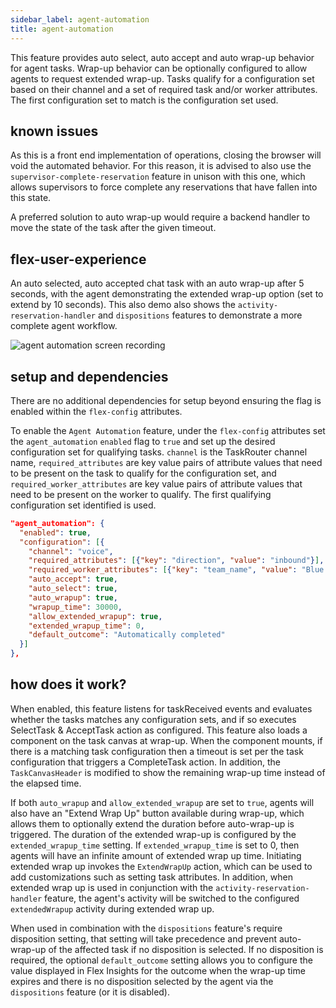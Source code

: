 ```yaml
---
sidebar_label: agent-automation
title: agent-automation
---
```


This feature provides auto select, auto accept and auto wrap-up behavior for agent tasks. Wrap-up behavior can be optionally configured to allow agents to request extended wrap-up. Tasks qualify for a configuration set based on their channel and a set of required task and/or worker attributes. The first configuration set to match is the configuration set used.

## known issues

As this is a front end implementation of operations, closing the browser will void the automated behavior. For this reason, it is advised to also use the `supervisor-complete-reservation` feature in unison with this one, which allows supervisors to force complete any reservations that have fallen into this state.

A preferred solution to auto wrap-up would require a backend handler to move the state of the task after the given timeout.

## flex-user-experience

An auto selected, auto accepted chat task with an auto wrap-up after 5 seconds, with the agent demonstrating the extended wrap-up option (set to extend by 10 seconds). This also demo also shows the `activity-reservation-handler` and `dispositions` features to demonstrate a more complete agent workflow.

![agent automation screen recording](/img/features/agent-automation/agent-automation.gif)

## setup and dependencies

There are no additional dependencies for setup beyond ensuring the flag is enabled within the `flex-config` attributes.

To enable the `Agent Automation` feature, under the `flex-config` attributes set the `agent_automation` `enabled` flag to `true` and set up the desired configuration set for qualifying tasks. `channel` is the TaskRouter channel name, `required_attributes` are key value pairs of attribute values that need to be present on the task to qualify for the configuration set, and `required_worker_attributes` are key value pairs of attribute values that need to be present on the worker to qualify. The first qualifying configuration set identified is used.

```json
"agent_automation": {
  "enabled": true,
  "configuration": [{
    "channel": "voice",
    "required_attributes": [{"key": "direction", "value": "inbound"}],
    "required_worker_attributes": [{"key": "team_name", "value": "Blue Team"}],
    "auto_accept": true,
    "auto_select": true,
    "auto_wrapup": true,
    "wrapup_time": 30000,
    "allow_extended_wrapup": true,
    "extended_wrapup_time": 0,
    "default_outcome": "Automatically completed"
  }]
},
```

## how does it work?

When enabled, this feature listens for taskReceived events and evaluates whether the tasks matches any configuration sets, and if so executes SelectTask & AcceptTask action as configured. This feature also loads a component on the task canvas at wrap-up. When the component mounts, if there is a matching task configuration then a timeout is set per the task configuration that triggers a CompleteTask action. In addition, the `TaskCanvasHeader` is modified to show the remaining wrap-up time instead of the elapsed time.

If both `auto_wrapup` and `allow_extended_wrapup` are set to `true`, agents will also have an "Extend Wrap Up" button available during wrap-up, which allows them to optionally extend the duration before auto-wrap-up is triggered. The duration of the extended wrap-up is configured by the `extended_wrapup_time` setting. If `extended_wrapup_time` is set to 0, then agents will have an infinite amount of extended wrap up time. Initiating extended wrap up invokes the `ExtendWrapUp` action, which can be used to add customizations such as setting task attributes. In addition, when extended wrap up is used in conjunction with the `activity-reservation-handler` feature, the agent's activity will be switched to the configured `extendedWrapup` activity during extended wrap up.

When used in combination with the `dispositions` feature's require disposition setting, that setting will take precedence and prevent auto-wrap-up of the affected task if no disposition is selected. If no disposition is required, the optional `default_outcome` setting allows you to configure the value displayed in Flex Insights for the outcome when the wrap-up time expires and there is no disposition selected by the agent via the `dispositions` feature (or it is disabled).
